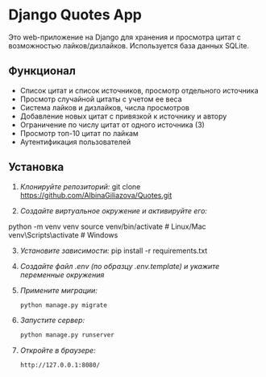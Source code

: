 # Django Quotes App

Это web-приложение на Django для хранения и просмотра цитат с возможностью лайков/дизлайков. Используется база данных SQLite.

## Функционал

- Список цитат и список источников, просмотр отдельного источника
- Просмотр случайной цитаты с учетом ее веса
- Система лайков и дизлайков, числа просмотров
- Добавление новых цитат с привязкой к источнику и автору
- Ограничение по числу цитат от одного источника (3)
- Просмотр топ-10 цитат по лайкам
- Аутентификация пользователей

## Установка

1. *Клонируйте репозиторий:*
git clone https://github.com/AlbinaGiliazova/Quotes.git

2. *Создайте виртуальное окружение и активируйте его:*
   
python -m venv venv
   source venv/bin/activate   # Linux/Mac
   venv\Scripts\activate      # Windows

 3. *Установите зависимости:*
    pip install -r requirements.txt

 4. *Создайте файл .env (по образцу .env.template) и укажите переменные окружения*

5. *Примените миграции:*
   ```bash
   python manage.py migrate
   ```

6. *Запустите сервер:*
   ```bash
   python manage.py runserver
   ```

8. *Откройте в браузере:*
   ```
   http://127.0.0.1:8080/
